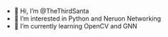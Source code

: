 - 👋 Hi, I’m @TheThirdSanta
- 👀 I’m interested in Python and Neruon Networking
- 🌱 I’m currently learning OpenCV and GNN

<!---
TheThirdSanta/TheThirdSanta is a ✨ special ✨ repository because its `README.md` (this file) appears on your GitHub profile.
You can click the Preview link to take a look at your changes.
--->
